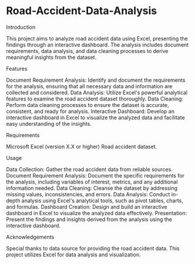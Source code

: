 # Road-Accident-Data-Analysis
Introduction

This project aims to analyze road accident data using Excel, presenting the findings through an interactive dashboard. The analysis includes document requirements, data analysis, and data cleaning processes to derive meaningful insights from the dataset.

Features

Document Requirement Analysis: Identify and document the requirements for the analysis, ensuring that all necessary data and information are collected and considered.
Data Analysis: Utilize Excel's powerful analytical features to examine the road accident dataset thoroughly.
Data Cleaning: Perform data cleaning processes to ensure the dataset is accurate, consistent, and ready for analysis.
Interactive Dashboard: Develop an interactive dashboard in Excel to visualize the analyzed data and facilitate easy understanding of the insights.

Requirements

Microsoft Excel (version X.X or higher)
Road accident dataset.


Usage

Data Collection: Gather the road accident data from reliable sources.
Document Requirement Analysis: Document the specific requirements for the analysis, including variables of interest, metrics, and any additional information needed.
Data Cleaning: Cleanse the dataset by addressing missing values, inconsistencies, and errors.
Data Analysis: Conduct in-depth analysis using Excel's analytical tools, such as pivot tables, charts, and formulas.
Dashboard Creation: Design and build an interactive dashboard in Excel to visualize the analyzed data effectively.
Presentation: Present the findings and insights derived from the analysis using the interactive dashboard.


Acknowledgements

Special thanks to data source for providing the road accident data.
This project utilizes Excel for data analysis and visualization.
